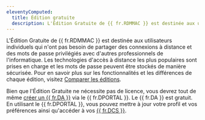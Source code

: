 ```yaml
---
eleventyComputed:
  title: Édition gratuite
  description: L'Édition Gratuite de {{ fr.RDMMAC }} est destinée aux utilisateurs individuels qui n'ont pas besoin de partager des connexions à distance et des mots de passe privilégiés avec d'autres professionnels de l'informatique.
---
```

L'Édition Gratuite de {{ fr.RDMMAC }} est destinée aux utilisateurs individuels qui n'ont pas besoin de partager des connexions à distance et des mots de passe privilégiés avec d'autres professionnels de l'informatique. Les technologies d'accès à distance les plus populaires sont prises en charge et les mots de passe peuvent être stockés de manière sécurisée. Pour en savoir plus sur les fonctionnalités et les différences de chaque édition, visitez [Comparer les éditions](https://devolutions.net/remote-desktop-manager/compare).

Bien que l'Édition Gratuite ne nécessite pas de licence, vous devrez tout de même [créer un {{ fr.DA }}](https://login.devolutions.com/op/register) via le {{ fr.DPORTAL }}. Le {{ fr.DA }} est gratuit. En utilisant le {{ fr.DPORTAL }}, vous pouvez mettre à jour votre profil et vos préférences ainsi qu'accéder à vos [{{ fr.DCS }}](/cloud/getting-started/devolutions-cloud-services/).
